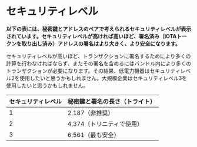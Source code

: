 # セキュリティレベル
<!-- # Security levels -->

**以下の表には、秘密鍵とアドレスのペアで考えられるセキュリティレベルが表示されています。セキュリティレベルが高ければ高いほど、署名済み（IOTAトークンを取り出し済み）アドレスの署名はより大きく、より安全になります。**
<!-- **This table displays the possible security levels of a private key and address pair. The greater the security level, the larger and more secure the signature of a spent address is against brute force attacks.** -->

セキュリティレベルが高いほど、トランザクションに署名するためにより多くの計算を行わなければならず、またその署名を含めるにはバンドル内により多くのトランザクションが必要になります。その結果、低電力機器はセキュリティレベル2を使用したいと思うかもしれません。大規模企業はセキュリティレベル3を使用したいと思うかもしれません。
<!-- A greater security level means that more computations must be done to sign a transaction and that more transactions are needed in a bundle to contain the signature. As a result, low-powered devices may want to use security level 2, whereas a large-scale company may want to use security level 3. -->

| **セキュリティレベル** | **秘密鍵と署名の長さ（トライト）** |
| :--- | :--- |
| 1 | 2,187（非推奨）|
| 2 | 4,374（トリニティで使用） |
| 3 | 6,561（最も安全） |
